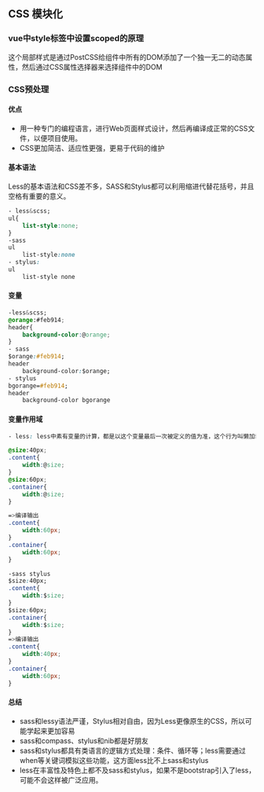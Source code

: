 ## CSS 模块化

### vue中style标签中设置scoped的原理

这个局部样式是通过PostCSS给组件中所有的DOM添加了一个独一无二的动态属性，然后通过CSS属性选择器来选择组件中的DOM

### CSS预处理

#### 优点

- 用一种专门的编程语言，进行Web页面样式设计，然后再编译成正常的CSS文件，以便项目使用。
- CSS更加简洁、适应性更强，更易于代码的维护

#### 基本语法

Less的基本语法和CSS差不多，SASS和Stylus都可以利用缩进代替花括号，并且空格有重要的意义。

```css
- less&scss;
ul{
    list-style:none;
}
-sass
ul
	list-style:none
- stylus:
ul
	list-style none
```

#### 变量

```css
-less&scss;
@orange:#feb914;
header{
    background-color:@orange;
}
- sass
$orange:#feb914;
header
	background-color:$orange;
- stylus
bgorange=#feb914;
header
	background-color bgorange
```

#### 变量作用域

```css
- less: less中素有变量的计算，都是以这个变量最后一次被定义的值为准，这个行为叫懒加载

@size:40px;
.content{
    width:@size;
}
@size:60px;
.container{
    width:@size;
}

=>编译输出
.content{
    width:60px;
}
.container{
    width:60px;
}

-sass stylus
$size:40px;
.content{
    width:$size;
}
$size:60px;
.container{
    width:$size;
}
=>编译输出
.content{
    width:40px;
}
.container{
    width:60px;
}
```

#### 总结

- sass和lessy语法严谨，Stylus相对自由，因为Less更像原生的CSS，所以可能学起来更加容易
- sass和compass、stylus和nib都是好朋友
- sass和stylus都具有类语言的逻辑方式处理：条件、循环等；less需要通过when等关键词模拟这些功能，这方面less比不上sass和stylus
- less在丰富性及特色上都不及sass和stylus，如果不是bootstrap引入了less，可能不会这样被广泛应用。